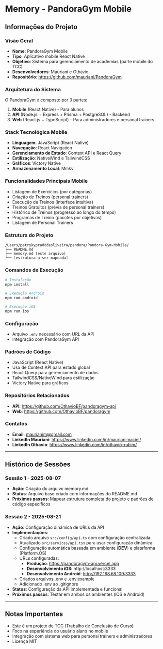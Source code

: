# Memory - PandoraGym Mobile

## Informações do Projeto

### Visão Geral
- **Nome**: PandoraGym Mobile
- **Tipo**: Aplicativo mobile React Native
- **Objetivo**: Sistema para gerenciamento de academias (parte mobile do TCC)
- **Desenvolvedores**: Mauriani e Othavio
- **Repositório**: https://github.com/mauriani/PandoraGym

### Arquitetura do Sistema
O PandoraGym é composto por 3 partes:
1. **Mobile** (React Native) - Para alunos
2. **API** (Node.js + Express + Prisma + PostgreSQL) - Backend
3. **Web** (React.js + TypeScript) - Para administradores e personal trainers

### Stack Tecnológica Mobile
- **Linguagem**: JavaScript (React Native)
- **Navegação**: React Navigation
- **Gerenciamento de Estado**: Context API e React Query
- **Estilização**: NativeWind e TailwindCSS
- **Gráficos**: Victory Native
- **Armazenamento Local**: Mmkv

### Funcionalidades Principais Mobile
- Listagem de Exercícios (por categorias)
- Criação de Treinos (personal trainers)
- Execução de Treinos (interface intuitiva)
- Treinos Gratuitos (prévia de personal trainers)
- Histórico de Treinos (progresso ao longo do tempo)
- Programas de Treino (pacotes por objetivos)
- Listagem de Personal Trainers

### Estrutura do Projeto
```
/Users/patrykypradodeoliveira/pandora/Pandora-Gym-Mobile/
├── README.md
├── memory.md (este arquivo)
└── [estrutura a ser mapeada]
```

### Comandos de Execução
```bash
# Instalação
npm install

# Execução Android
npm run android

# Execução iOS
npm run ios
```

### Configuração
- Arquivo `.env` necessário com URL da API
- Integração com PandoraGym API

### Padrões de Código
- JavaScript (React Native)
- Uso de Context API para estado global
- React Query para gerenciamento de dados
- TailwindCSS/NativeWind para estilização
- Victory Native para gráficos

### Repositórios Relacionados
- **API**: https://github.com/OthavioBF/pandoragym-api
- **Web**: https://github.com/OthavioBF/pandoragym

### Contatos
- **Email**: maurianim@gmail.com
- **LinkedIn Mauriani**: https://www.linkedin.com/in/maurianimaciel/
- **LinkedIn Othavio**: https://www.linkedin.com/in/othavio-rubim/

---

## Histórico de Sessões

### Sessão 1 - 2025-08-07
- **Ação**: Criação do arquivo memory.md
- **Status**: Arquivo base criado com informações do README.md
- **Próximos passos**: Mapear estrutura completa do projeto e padrões de código específicos

### Sessão 2 - 2025-08-21
- **Ação**: Configuração dinâmica de URLs da API
- **Implementações**:
  - Criado arquivo `src/config/api.ts` com configuração centralizada
  - Atualizado `src/services/api.tsx` para usar configuração dinâmica
  - Configuração automática baseada em ambiente (__DEV__) e plataforma (Platform.OS)
  - URLs configuradas:
    - **Produção**: https://pandoragym-api.vercel.app
    - **Desenvolvimento iOS**: http://localhost:3333
    - **Desenvolvimento Android**: http://192.168.68.109:3333
  - Criados arquivos .env e .env.example
  - Adicionado .env ao .gitignore
- **Status**: Configuração da API implementada e funcional
- **Próximos passos**: Testar em ambos os ambientes (iOS e Android)

---

## Notas Importantes
- Este é um projeto de TCC (Trabalho de Conclusão de Curso)
- Foco na experiência do usuário aluno no mobile
- Integração com sistema web para personal trainers e administradores
- Licença MIT
